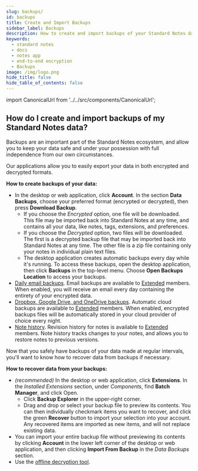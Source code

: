 ```yaml
---
slug: backups/
id: backups
title: Create and Import Backups
sidebar_label: Backups
description: How to create and import backups of your Standard Notes data.
keywords:
  - standard notes
  - docs
  - notes app
  - end-to-end encryption
  - Backups
image: /img/logo.png
hide_title: false
hide_table_of_contents: false
---
```


<!-- Copied from https://standardnotes.org/help/14/how-do-i-create-and-import-backups-of-my-standard-notes-data -->

import CanonicalUrl from '../../src/components/CanonicalUrl';

<CanonicalUrl
 canonicalUrl="https://standardnotes.org/help/14/how-do-i-create-and-import-backups-of-my-standard-notes-data"
/>

## How do I create and import backups of my Standard Notes data?

Backups are an important part of the Standard Notes ecosystem, and allow you to keep your data safe and under your possession with full independence from our own circumstances.

Our applications allow you to easily export your data in both encrypted and decrypted formats.

**How to create backups of your data:**

- In the desktop or web application, click **Account**. In the section **Data Backups**, choose your preferred format (encrypted or decrypted), then press **Download Backup**.
  - If you choose the _Encrypted_ option, one file will be downloaded. This file may be imported back into Standard Notes at any time, and contains all your data, like notes, tags, extensions, and preferences.
  - If you choose the _Decrypted_ option, two files will be downloaded. The first is a decrypted backup file that may be imported back into Standard Notes at any time. The other file is a zip file containing only your notes in individual plain text files.
  - The desktop application creates automatic backups every day while it's running. To access these backups, open the desktop application, then click **Backups** in the top-level menu. Choose **Open Backups Location** to access your backups.
- [Daily email backups](./email-backups.md). Email backups are available to [Extended](https://standardnotes.org/extensions) members. When enabled, you will receive an email every day containing the entirety of your encrypted data.
- [Dropbox, Google Drive, and OneDrive backups](./cloud-backups.md). Automatic cloud backups are available to [Extended](https://standardnotes.org/extensions) members. When enabled, encrypted backups files will be automatically stored in your cloud provider of choice every night.
- [Note history](./note-history.md). Revision history for notes is available to [Extended](https://standardnotes.org/extensions) members. Note history tracks changes to your notes, and allows you to restore notes to previous versions.

Now that you safely have backups of your data made at regular intervals, you'll want to know how to recover data from backups if necessary.

**How to recover data from your backups:**

- _(recommended)_ In the desktop or web application, click **Extensions**. In the _Installed Extensions_ section, under _Components_, find **Batch Manager**, and click Open.
  - Click **Backup Explorer** in the upper-right corner.
  - Drag and drop or select your backup file to preview its contents. You can then individually checkmark items you want to recover, and click the green **Recover** button to import your selection into your account. Any recovered items are imported as new items, and will not replace existing data.
- You can import your entire backup file without previewing its contents by clicking **Account** in the lower left corner of the desktop or web application, and then clicking **Import From Backup** in the _Data Backups_ section.
- Use the [offline decryption tool](https://standardnotes.org/offline).

